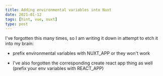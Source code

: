 ```yaml
---
title: Adding environmental variables into Nuxt
date: 2021-01-12
tags: [hint, vue, nuxt]
type: post
---
```


I've forgotten this many times, so I am writing it down in attempt to etch it into my brain:

- prefix environmental variables with NUXT_APP or they won't work

- I've also forgotten the corresponding create react app thing as well (prefix your env variables with REACT_APP)
